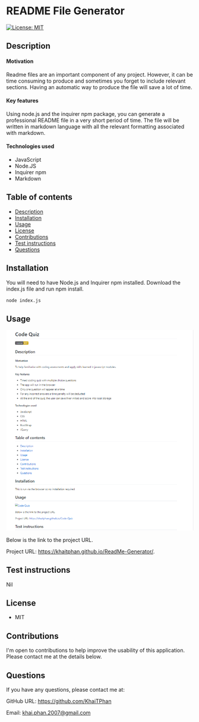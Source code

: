 # README File Generator

[![License: MIT](https://img.shields.io/badge/License-MIT-yellow.svg)](https://opensource.org/licenses/MIT)

## Description

#### Motivation

Readme files are an important component of any project. However, it can be time consuming to produce and sometimes you forget to include relevant sections. Having an automatic way to produce the file will save a lot of time. 

#### Key features

Using node.js and the inquirer npm package, you can generate a professional README file in a very short period of time. The file will be written in markdown language with all the relevant formatting associated with markdown.

#### Technologies used

* JavaScript
* Node.JS
* Inquirer npm
* Markdown

## Table of contents

<!--ts-->
* [Description](#Description)
* [Installation](#Installation)
* [Usage](#Usage)
* [License](#License)
* [Contributions](#Contributions)
* [Test instructions](#Test-instructions)
* [Questions](#Questions)
<!--te-->

## Installation

You will need to have Node.js and Inquirer npm installed. Download the index.js file and run npm install.

```bash
node index.js
```
## Usage

![README File Generator](./images/readme.png)

Below is the link to the project URL.

Project URL: https://khaitphan.github.io/ReadMe-Generator/.

## Test instructions

Nil

## License

* MIT

## Contributions

I'm open to contributions to help improve the usability of this application. Please contact me at the details below.

## Questions

If you have any questions, please contact me at:

GitHub URL: https://github.com/KhaiTPhan

Email: khai.phan.2007@gmail.com
